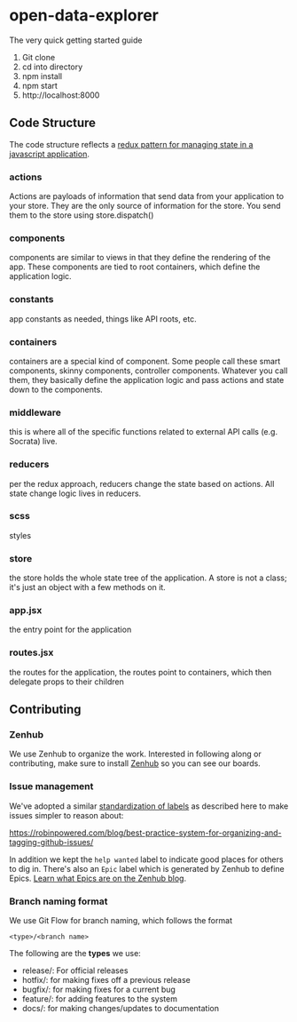 open-data-explorer
===================

The very quick getting started guide

1. Git clone
2. cd into directory
3. npm install
4. npm start
5. http://localhost:8000

## Code Structure

The code structure reflects a [redux pattern for managing state in a javascript application](http://redux.js.org/).

### actions
Actions are payloads of information that send data from your application to your store. They are the only source of information for the store. You send them to the store using store.dispatch()

### components
components are similar to views in that they define the rendering of the app. These components are tied to root containers, which define the application logic.

### constants
app constants as needed, things like API roots, etc.

### containers
containers are a special kind of component. Some people call these smart components, skinny components, controller components. Whatever you call them, they basically define the application logic and pass actions and state down to the components.

### middleware
this is where all of the specific functions related to external API calls (e.g. Socrata) live.

### reducers
per the redux approach, reducers change the state based on actions. All state change logic lives in reducers.

### scss
styles

### store
the store holds the whole state tree of the application. A store is not a class; it's just an object with a few methods on it.

### app.jsx
the entry point for the application

### routes.jsx
the routes for the application, the routes point to containers, which then delegate props to their children


## Contributing

### Zenhub

We use Zenhub to organize the work. Interested in following along or contributing, make sure to install [Zenhub](https://www.zenhub.io) so you can see our boards.

### Issue management

We've adopted a similar [standardization of labels](https://github.com/datasf/data-portal-exploration/labels) as described here to make issues simpler to reason about:

https://robinpowered.com/blog/best-practice-system-for-organizing-and-tagging-github-issues/

In addition we kept the `help wanted` label to indicate good places for others to dig in. There's also an `Epic` label which is generated by Zenhub to define Epics. [Learn what Epics are on the Zenhub blog](https://www.zenhub.io/blog/working-with-epics-in-github/).


### Branch naming format

We use Git Flow for branch naming, which follows the format

`<type>/<branch name>`

The following are the **types** we use:

- release/: For official releases
- hotfix/: for making fixes off a previous release
- bugfix/: for making fixes for a current bug
- feature/: for adding features to the system
- docs/: for making changes/updates to documentation

